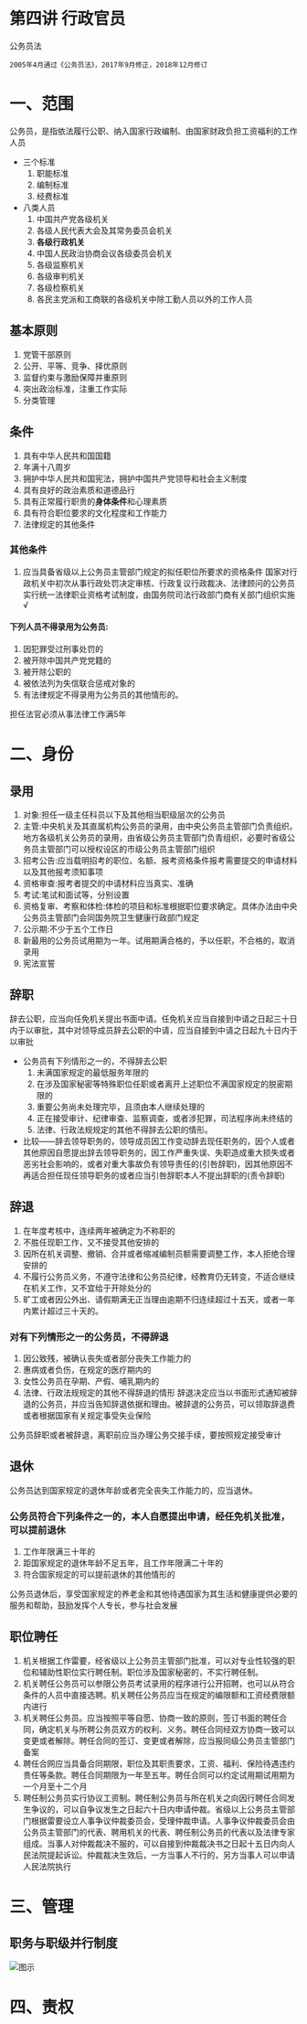 # 第四讲 行政官员
公务员法
~~~
2005年4月通过《公务员法》，2017年9月修正，2018年12月修订
~~~
# 一、范围
公务员，是指依法履行公职、纳入国家行政编制、由国家财政负担工资福利的工作人员
- 三个标准
  1. 职能标准
  2. 编制标准
  3. 经费标准
- 八类人员
  1. 中国共产党各级机关
  2. 各级人民代表大会及其常务委员会机关
  3. **各级行政机关**
  4. 中国人民政治协商会议各级委员会机关
  5. 各级监察机关
  6. 各级审判机关
  7. 各级检察机关
  8. 各民主党派和工商联的各级机关中除工勤人员以外的工作人员
## 基本原则
1. 党管干部原则
2. 公开、平等、竞争、择优原则
3. 监督约束与激励保障并重原则
4. 突出政治标准，注重工作实际
5. 分类管理
## 条件
1. 具有中华人民共和国国籍
2. 年满十八周岁
3. 拥护中华人民共和国宪法，拥护中国共产党领导和社会主义制度
4. 具有良好的政治素质和道德品行
5. 具有正常履行职贵的**身体条件**和心理素质
6. 具有符合职位要求的文化程度和工作能力
7. 法律规定的其他条件
### 其他条件
1. 应当具备省级以上公务员主管部门规定的拟任职位所要求的资格条件
国家对行政机关中初次从事行政处罚决定审核、行政复议行政裁决、法律顾问的公务员实行统一法律职业资格考试制度，由国务院司法行政部门商有关部门组织实施√ 
#### 下列人员不得录用为公务员:
1. 因犯罪受过刑事处罚的
2. 被开除中国共产党党籍的
3. 被开除公职的
4. 被依法列为失信联合惩戒对象的
5. 有法律规定不得录用为公务员的其他情形的。

担任法官必须从事法律工作满5年
# 二、身份
## 录用
1. 对象:担任一级主任科员以下及其他相当职级层次的公务员
2. 主管:中央机关及其直属机构公务员的录用，由中央公务员主管部门负责组织。地方各级机关公务员的录用，由省级公务员主管部门负青组织，必要时省级公务员主管部门可以授权设区的市级公务员主管部门组织
3. 招考公告:应当载明招考的职位、名额、报考资格条件报考需要提交的申请材料以及其他报考须知事项
4. 资格审查:报考者提交的中请材料应当真实、准确
5. 考试:笔试和面试等，分别设置
6. 资格复审、考察和体检:体检的项目和标准根据职位要求确定。具体办法由中央公务员主管部门会同国务院卫生健康行政部门规定
7. 公示期:不少于五个工作日
8. 新最用的公务员试用期为一年。试用期满合格的，予以任职，不合格的，取消录用
9. 宪法宣誓
## 辞职
辞去公职，应当向任免机关提出书面中请。任免机关应当自接到中请之日起三十日内于以审批，其中对领导成员辞去公职的中请，应当自接到中请之日起九十日内于以审批
- 公务员有下列情形之一的，不得辞去公职
  1. 未满国家规定的最低服务年限的
  2. 在涉及国家秘密等特殊职位任职或者离开上述职位不满国家规定的脱密期限的
  3. 重要公务尚未处理完毕，且须由本人继续处理的
  4. 正在接受审计、纪律审查、监察调查，或者涉犯罪，司法程序尚未终结的
  5. 法律、行政法规规定的其他不得辞去公职的情形。
- 比较——辞去领导职务的，领导成员因工作变动辞去现任职务的，因个人或者其他原因自愿提出辞去领导职务的，因工作严重失误、失职造成重大损失或者恶劣社会影响的，或者对重大事故负有领导责任的(引咎辞职)，因其他原因不再适合担任现任领导职务的或者应当引咎辞职本人不提出辞职的(责令辞职)
## 辞退
1. 在年度考核中，连续两年被确定为不称职的
2. 不胜任现职工作，又不接受其他安排的
3. 因所在机关调整、撤销、合并或者缩减编制员额需要调整工作，本人拒绝合理安排的
4. 不履行公务员义务，不遵守法律和公务员纪律，经教育仍无转变，不适合继续在机关工作，又不宜给于开除处分的
5. 旷工或者因公外出、请假期满无正当理由逾期不归连续超过十五天，或者一年内累计超过三十天的。
### 对有下列情形之一的公务员，不得辞退
1. 因公致残，被确认丧失或者部分丧失工作能力的
2. 惠病或者负伤，在规定的医疗期内的
3. 女性公务员在孕期、产假、哺乳期内的
4. 法律、行政法规规定的其他不得辞退的情形
辞退决定应当以书面形式通知被辞退的公务员，并应当告知辞退依据和理由。被辞退的公务员，可以领取辞退费或者根据国家有关规定事受失业保险

公务员辞职或者被辞退，离职前应当办理公务交接手续，要按照规定接受审计
## 退休
公务员达到国家规定的退休年龄或者完全丧失工作能力的，应当退休。

### 公务员符合下列条件之一的，本人自愿提出申请，经任免机关批准，可以提前退休
1. 工作年限满三十年的
2. 距国家规定的退休年龄不足五年，且工作年限满二十年的
3. 符合国家规定的可以提前退休的其他情形的

公务员退休后，享受国家规定的养老金和其他待遇国家为其生活和健康提供必要的服务和帮助，鼓励发挥个人专长，参与社会发展
## 职位聘任
1. 机关根据工作雷要，经省级以上公务员主管部门批准，可以对专业性较强的职位和辅助性职位实行聘任制。职位涉及国家秘密的，不实行聘任制。
2. 机关聘任公务员可以参限公务员考试录用的程序进行公开招聘，也可以从符合条件的人员中直接选聘。机关聘任公务员应当在规定的编限额和工资经费限额内进行
3. 机关聘任公务员。应当按照平等自愿、协商一致的原则，签订书面的聘任合同，确定机关与所聘公务员双方的权利、义务。聘任合同经双方协商一致可以变更或者解除。聘任合同的签订、变更或者解除，应当报同级公务员主管部门备案
4. 聘任合网应当具备合同期限，职位及其职责要求，工资、福利、保险待遇违约贵任等条款。聘任合同期限为一年至五年。聘任合同可以约定试用期试用期为一个月至十二个月
5. 聘任制公务员实行协议工资制。聘任制公务员与所在机关之向因行聘任合同发生争议的，可以自争议发生之日起六十日内申请仲裁。省级以上公务员主管部门根据雷要设立人事争议仲裁委员会，受理仲裁申请。人事争议仲裁委员会由公务员主管部门的代表、聘用机关的代表、聘任制公务员的代表以及法律专家组成。当事人对仲裁裁决不服的，可以自接到仲裁裁决书之日起十五日内向人民法院提起诉讼。仲裁裁决生效后，一方当事人不行的，另方当事人可以申请人民法院执行
# 三、管理
## 职务与职级并行制度
![图示](./img/20240319-3.jpg)
# 四、责权